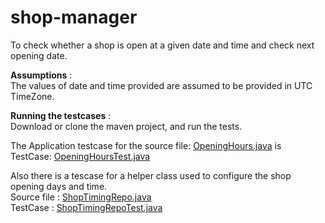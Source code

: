
# shop-manager
To check whether a shop is open at a given date and time and check next opening date.

**Assumptions** :  
The values of date and time provided are assumed to be provided in UTC TimeZone.


**Running the testcases** :   
Download or clone the maven project, and run the tests.    

The Application testcase for the 
source file:  [OpeningHours.java](src/main/java/com/irfan/billboard/main/OpeningHours.java) is  
TestCase:  [OpeningHoursTest.java](src/test/java/com/irfan/billboard/main/OpeningHoursTest.java)

Also there is a tescase for a helper class used to configure the shop opening days and time.  
Source file : [ShopTimingRepo.java](src/main/java/com/irfan/billboard/repo/ShopTimingRepo.java)   
TestCase : [ShopTimingRepoTest.java](src/test/java/com/irfan/billboard/repo/ShopTimingRepoTest.java)

